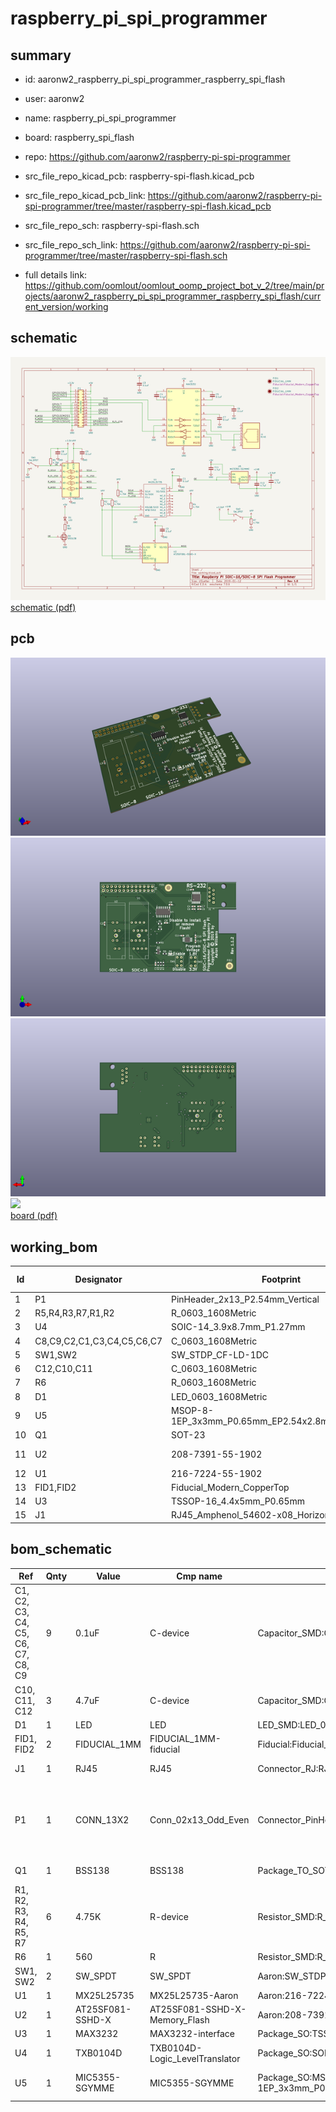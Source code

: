 # raspberry_pi_spi_programmer
 
## summary 
* id: aaronw2_raspberry_pi_spi_programmer_raspberry_spi_flash
* user: aaronw2
* name: raspberry_pi_spi_programmer
* board: raspberry_spi_flash
* repo: https://github.com/aaronw2/raspberry-pi-spi-programmer
* src_file_repo_kicad_pcb: raspberry-spi-flash.kicad_pcb
* src_file_repo_kicad_pcb_link: https://github.com/aaronw2/raspberry-pi-spi-programmer/tree/master/raspberry-spi-flash.kicad_pcb


* src_file_repo_sch: raspberry-spi-flash.sch
* src_file_repo_sch_link: https://github.com/aaronw2/raspberry-pi-spi-programmer/tree/master/raspberry-spi-flash.sch
* full details link: https://github.com/oomlout/oomlout_oomp_project_bot_v_2/tree/main/projects/aaronw2_raspberry_pi_spi_programmer_raspberry_spi_flash/current_version/working  

## schematic  
![](working_schematic_600.png)  
[schematic (pdf)](working_schematic.pdf) 






















## pcb  
![](working_3d_600.png) 
![](working_3d_front_600.png)  
![](working_3d_back_600.png)  
![](working_600.png)  
[board (pdf)](working.pdf)  

## working_bom
| Id | Designator | Footprint | Quantity | Designation | Supplier and ref |  | None | 
| --- | --- | --- | --- | --- | --- | --- | --- | 
| 1 | P1 | PinHeader_2x13_P2.54mm_Vertical | 1 | CONN_13X2 |  |  | [''] | 
| 2 | R5,R4,R3,R7,R1,R2 | R_0603_1608Metric | 6 | 4.75K |  |  | [''] | 
| 3 | U4 | SOIC-14_3.9x8.7mm_P1.27mm | 1 | TXB0104D |  |  | [''] | 
| 4 | C8,C9,C2,C1,C3,C4,C5,C6,C7 | C_0603_1608Metric | 9 | 0.1uF |  |  | [''] | 
| 5 | SW1,SW2 | SW_STDP_CF-LD-1DC | 2 | SW_SPDT |  |  | [''] | 
| 6 | C12,C10,C11 | C_0603_1608Metric | 3 | 4.7uF |  |  | [''] | 
| 7 | R6 | R_0603_1608Metric | 1 | 560 |  |  | [''] | 
| 8 | D1 | LED_0603_1608Metric | 1 | LED |  |  | [''] | 
| 9 | U5 | MSOP-8-1EP_3x3mm_P0.65mm_EP2.54x2.8mm_ThermalVias | 1 | MIC5355-SGYMME |  |  | [''] | 
| 10 | Q1 | SOT-23 | 1 | BSS138 |  |  | [''] | 
| 11 | U2 | 208-7391-55-1902 | 1 | AT25SF081-SSHD-X |  |  | [''] | 
| 12 | U1 | 216-7224-55-1902 | 1 | MX25L25735 |  |  | [''] | 
| 13 | FID1,FID2 | Fiducial_Modern_CopperTop | 2 | FIDUCIAL_1MM |  |  | [''] | 
| 14 | U3 | TSSOP-16_4.4x5mm_P0.65mm | 1 | MAX3232 |  |  | [''] | 
| 15 | J1 | RJ45_Amphenol_54602-x08_Horizontal | 1 | RJ45 |  |  | [''] | 


## bom_schematic
| Ref | Qnty | Value | Cmp name | Footprint | Description | Vendor | DNP | 
| --- | --- | --- | --- | --- | --- | --- | --- | 
| C1, C2, C3, C4, C5, C6, C7, C8, C9 | 9 | 0.1uF | C-device | Capacitor_SMD:C_0603_1608Metric |  |  |  | 
| C10, C11, C12 | 3 | 4.7uF | C-device | Capacitor_SMD:C_0603_1608Metric |  |  |  | 
| D1 | 1 | LED | LED | LED_SMD:LED_0603_1608Metric | Light emitting diode |  |  | 
| FID1, FID2 | 2 | FIDUCIAL_1MM | FIDUCIAL_1MM-fiducial | Fiducial:Fiducial_Modern_CopperTop |  |  |  | 
| J1 | 1 | RJ45 | RJ45 | Connector_RJ:RJ45_Amphenol_54602-x08_Horizontal | RJ connector, 8P8C (8 positions 8 connected) |  |  | 
| P1 | 1 | CONN_13X2 | Conn_02x13_Odd_Even | Connector_PinHeader_2.54mm:PinHeader_2x13_P2.54mm_Vertical | Generic connector, double row, 02x13, odd/even pin numbering scheme (row 1 odd numbers, row 2 even numbers), script generated (kicad-library-utils/schlib/autogen/connector/) |  |  | 
| Q1 | 1 | BSS138 | BSS138 | Package_TO_SOT_SMD:SOT-23 | 50V Vds, 0.22A Id, N-Channel MOSFET, SOT-23 |  |  | 
| R1, R2, R3, R4, R5, R7 | 6 | 4.75K | R-device | Resistor_SMD:R_0603_1608Metric |  |  |  | 
| R6 | 1 | 560 | R | Resistor_SMD:R_0603_1608Metric | Resistor |  |  | 
| SW1, SW2 | 2 | SW_SPDT | SW_SPDT | Aaron:SW_STDP_CF-LD-1DC | Switch, single pole double throw |  |  | 
| U1 | 1 | MX25L25735 | MX25L25735-Aaron | Aaron:216-7224-55-1902 |  |  |  | 
| U2 | 1 | AT25SF081-SSHD-X | AT25SF081-SSHD-X-Memory_Flash | Aaron:208-7391-55-1902 |  |  |  | 
| U3 | 1 | MAX3232 | MAX3232-interface | Package_SO:TSSOP-16_4.4x5mm_P0.65mm |  |  |  | 
| U4 | 1 | TXB0104D | TXB0104D-Logic_LevelTranslator | Package_SO:SOIC-14_3.9x8.7mm_P1.27mm |  |  |  | 
| U5 | 1 | MIC5355-SGYMME | MIC5355-SGYMME | Package_SO:MSOP-8-1EP_3x3mm_P0.65mm_EP2.54x2.8mm_ThermalVias | Dual 500mA Î¼Cap Low Dropout Micropower Linear Regulator, 3.3V/1.8V, MSOP-8 |  |  | 



